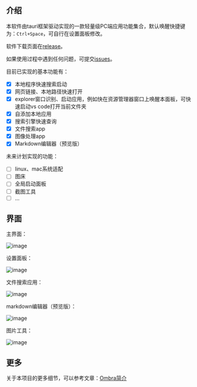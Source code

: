 ## 介绍

本软件由tauri框架驱动实现的一款轻量级PC端应用功能集合，默认唤醒快捷键为：`Ctrl+Space`，可自行在设置面板修改。

软件下载页面在[release](https://github.com/ys928/Ombra/releases)。

如果使用过程中遇到任何问题，可提交[issues](https://github.com/ys928/Ombra/issues)。

目前已实现的基本功能有：

- [x] 本地程序快速搜索启动
- [x] 网页链接、本地路径快速打开
- [x] explorer窗口识别、启动应用，例如快在资源管理器窗口上唤醒本面板，可快速启动vs code打开当前文件夹
- [x] 自添加本地应用
- [x] 搜索引擎快速查询
- [x] 文件搜索app
- [x] 图像处理app
- [x] Markdown编辑器（预览版）

未来计划实现的功能：

- [ ] linux、mac系统适配
- [ ] 图床
- [ ] 全局启动面板
- [ ] 截图工具
- [ ] ...

## 界面

主界面：

![image](https://github.com/ys928/Ombra/assets/80371119/b88b5e3e-d0e2-472f-8162-348a6b671220)

设置面板：

![image](https://github.com/ys928/Ombra/assets/80371119/40ca0e6b-2610-468e-96a3-3bd759cada1a)

文件搜索应用：

![image](https://github.com/ys928/Ombra/assets/80371119/565fb9b8-13c9-498b-bd72-70d4741d5e5b)

markdown编辑器（预览版）：

![image](https://github.com/ys928/Ombra/assets/80371119/357941c3-98ed-44dc-a15f-80875e96b724)

图片工具：

![image](https://github.com/ys928/Ombra/assets/80371119/0341907b-8bf7-4b89-aacd-d945058365ab)


## 更多

关于本项目的更多细节，可以参考文章：[Ombra简介](https://www.kucoding.com/article/222.html)
